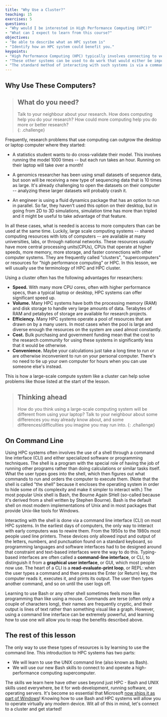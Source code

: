 ```yaml
---
title: "Why Use a Cluster?"
teaching: 15
exercises: 5
questions:
- "Why would I be interested in High Performance Computing (HPC)?"
- "What can I expect to learn from this course?"
objectives:
- "Be able to describe what an HPC system is"
- "Identify how an HPC system could benefit you."  
keypoints:
- "High Performance Computing (HPC) typically involves connecting to very large computing systems elsewhere in the world."
- "These other systems can be used to do work that would either be impossible or much slower or smaller systems."
- "The standard method of interacting with such systems is via a command line interface called Bash."
---
```


## Why Use These Computers?

> ## What do you need?  
>
> Talk to your neighbour about your research.  How does computing
> help you do your research?  How could more computing help you
> do more or better research?  
{: .challenge}

Frequently, research problems that use computing can outgrow the desktop
or laptop computer where they started:

* A statistics student wants to do cross-validate their model.  This involves
running the model 1000 times -- but each run takes an hour.  Running on their
laptop will take over a month!

* A genomics researcher has been using small datasets of sequence data, but
soon will be receiving a new type of sequencing data that is 10 times as large.
It's already challenging to open the datasets on their computer -- analyzing
these larger datasets will probably crash it.

* An engineer is using a fluid dynamics package that has an option to run
in parallel.  So far, they haven't used this option on their desktop, but in
going from 2D to 3D simulations, simulation time has more than tripled and it
might be useful to take advantage of that feature.  

In all these cases, what is needed is access to more computers than can be
used at the same time.  Luckily, large scale computing systems -- shared computing
resources with lots of computers -- are available at many universities, labs,
or through national networks.  These resources usually have
more central processing units(CPUs), CPUs that operate at higher speeds,
more memory, more storage, and
faster connections with other computer systems.  They are frequently called
"clusters", "supercomputers" or resources for "high performance computing" or
HPC.  In this lesson, we will usually use the terminology of HPC and HPC cluster.  

Using a cluster often has the following advantages for researchers:

* **Speed.** With many more CPU cores, often with higher performance specs,
  than a typical laptop or desktop, HPC systems can offer
  significant speed up.
* **Volume.** Many HPC systems have both the processing memory (RAM) and disk
  storage to handle very large amounts of data. Terabytes of RAM and
  petabytes of storage are available for research projects.
* **Efficiency.** Many HPC systems operate a pool of resources that are drawn
  on by a many users.  In most cases when the pool is large and diverse enough
  the resources on the system are used almost constantly.
* **Cost.** Bulk purchasing and government funding mean that the cost to the
  research community for using these systems in significantly less that it
  would be otherwise.
* **Convenience.** Maybe your calculations just take a long time to run or are
  otherwise inconvenient to run on your personal computer. There's no need to
  tie up your own computer for hours when you can use someone else's instead.

This is how a large-scale compute system like a cluster can help solve problems like
those listed at the start of the lesson.  

> ## Thinking ahead
>
> How do you think using a large-scale computing system will be different
> from using your laptop? Talk to your neighbour about some
> differences you may already know about, and some
> differences/difficulties you imagine you may run into.
{: .challenge}

## On Command Line

Using HPC systems often involves the use of a shell through a command line
interface (CLI) and either specialized software or programming techniques.  The
shell is a program with the special role of having the job of running other
programs rather than doing calculations or similar tasks itself.  What the user
types goes into the shell, which then figures out what commands to run and
orders the computer to execute them.  (Note that the shell is called "the
shell" because it encloses the operating system in order to hide some of its
complexity and make it simpler to interact with.)  The most popular Unix shell
is Bash, the Bourne Again SHell (so-called because it's derived from a shell
written by Stephen Bourne).  Bash is the default shell on most modern
implementations of Unix and in most packages that provide Unix-like tools for
Windows.

Interacting with the shell is done via a command line interface (CLI) on most
HPC systems.  In the earliest days of computers, the only way to interact with
early computers was to rewire them.  From the 1950s to the 1980s most people
used line printers.  These devices only allowed input and output of the
letters, numbers, and punctuation found on a standard keyboard, so programming
languages and software interfaces had to be designed around that constraint and
text-based interfaces were the way to do this.  Typing-based interfaces are
often called a **command-line interface**, or CLI, to distinguish it from a
**graphical user interface**, or GUI, which most people now use.  The heart of
a CLI is a **read-evaluate-print loop**, or REPL: when the user types a command
and then presses the Enter (or Return) key, the computer reads it, executes it,
and prints its output.  The user then types another command, and so on until
the user logs off.

Learning to use Bash or any other shell sometimes feels more like programming
than like using a mouse.  Commands are terse (often only a couple of characters
long), their names are frequently cryptic, and their output is lines of text
rather than something visual like a graph.  However, using a command line
interface can be extremely powerful, and learning how to use one will allow
you to reap the benefits described above.  

## The rest of this lesson

The only way to use these types of resources is by learning to use the command line.
This introduction to HPC systems has two parts:

* We will learn to use the UNIX command line (also known as Bash).
* We will use our new Bash skills to connect to and operate a high-performance computing supercomputer.

The skills we learn here have other uses beyond just HPC -
Bash and UNIX skills used everywhere, be it for web development, running software, or operating servers.
It's become so essential that Microsoft
[now ships it as part of Windows](https://www.microsoft.com/en-us/store/p/ubuntu/9nblggh4msv6)!
Knowing how to use Bash and HPC systems will allow you to operate virtually any modern device.
Wit all of this in mind, let's connect to a cluster and get started!
